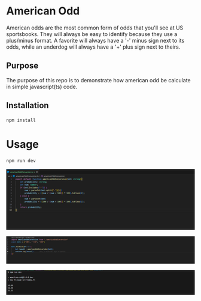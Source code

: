 # American Odd
American odds are the most common form of odds that you'll see at US sportsbooks. They will always be easy to identify because they use a plus/minus format. A favorite will always have a '-' minus sign next to its odds, while an underdog will always have a '+' plus sign next to theirs.

## Purpose
The purpose of this repo is to demonstrate how american odd be calculate in simple javascript(ts) code.

## Installation
```bash
npm install 
```

# Usage
```bash
npm run dev
```

![americanOddFunction](https://raw.githubusercontent.com/HairyBlue/public-images/main/american-odd/american-odd-function.png)

![index](https://raw.githubusercontent.com/HairyBlue/public-images/main/american-odd/index.png)

![result](https://raw.githubusercontent.com/HairyBlue/public-images/main/american-odd/result-1.png)